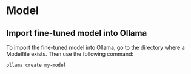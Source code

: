 # Model

## Import fine-tuned model into Ollama

To import the fine-tuned model into Ollama, go to the directory where a Modelfile
exists. Then use the following command:

```bash
ollama create my-model
``` 

